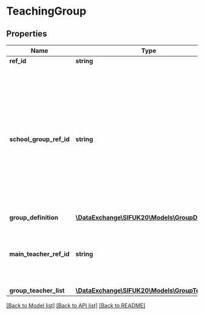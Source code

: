 # TeachingGroup

## Properties
Name | Type | Description | Notes
------------ | ------------- | ------------- | -------------
**ref_id** | **string** | Unique local ID | 
**school_group_ref_id** | **string** | The RefId of the SchoolGroup (typically in the MIS) that represents this TeachingGroup. (This will typically be known if the information is coming from an MIS; but typically not known if the information is coming from timetabling software.) | [optional] 
**group_definition** | [**\DataExchange\SIFUK20\Models\GroupDefinition**](GroupDefinition.md) |  | [optional] 
**main_teacher_ref_id** | **string** | The main teacher / supervisor / etc for this group (for reporting / recognition purposes) (see TTTeacher) | [optional] 
**group_teacher_list** | [**\DataExchange\SIFUK20\Models\GroupTeacher[]**](GroupTeacher.md) |  | [optional] 

[[Back to Model list]](../README.md#documentation-for-models) [[Back to API list]](../README.md#documentation-for-api-endpoints) [[Back to README]](../README.md)


